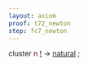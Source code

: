 ```yaml
---
layout: axiom
proof: t72_newton
step: fc7_newton
---
```


<div class="mizar">
<a NAME="FC7"><span class="kw">cluster </span></a><font color="Maroon" title="c1">n</font> <a href="http://grid01.ciirc.cvut.cz/~mptp/7.13.01_4.181.1147/html/newton.html#K3" title="NEWTON:func.3">!</a> <span class="kw"> -&gt; </span> <a href="http://grid01.ciirc.cvut.cz/~mptp/7.13.01_4.181.1147/html/ordinal1.html#V7" title="ORDINAL1:attr.7">natural</a>  ;<br>
</div>
